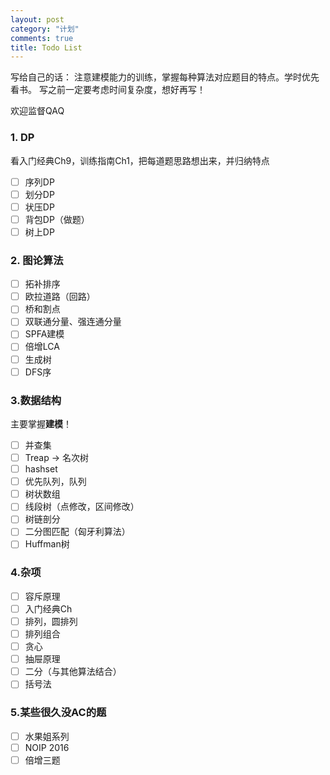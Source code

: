 ```yaml
---
layout: post
category: "计划"
comments: true
title: Todo List
---
```


写给自己的话：
注意建模能力的训练，掌握每种算法对应题目的特点。学时优先看书。
写之前一定要考虑时间复杂度，想好再写！

欢迎监督QAQ

### 1. DP
看入门经典Ch9，训练指南Ch1，把每道题思路想出来，并归纳特点
- [ ] 序列DP
- [ ] 划分DP
- [ ] 状压DP
- [ ] 背包DP（做题）
- [ ] 树上DP

### 2. 图论算法
- [ ] 拓补排序
- [ ] 欧拉道路（回路）
- [ ] 桥和割点
- [ ] 双联通分量、强连通分量
- [ ] SPFA建模
- [ ] 倍增LCA
- [ ] 生成树
- [ ] DFS序

### 3.数据结构
主要掌握**建模**！
- [ ] 并查集
- [ ] Treap -> 名次树
- [ ] hashset
- [ ] 优先队列，队列
- [ ] 树状数组
- [ ] 线段树（点修改，区间修改）
- [ ] 树链剖分
- [ ] 二分图匹配（匈牙利算法）
- [ ] Huffman树

### 4.杂项
- [ ] 容斥原理
- [ ] 入门经典Ch
- [ ] 排列，圆排列
- [ ] 排列组合
- [ ] 贪心
- [ ] 抽屉原理
- [ ] 二分（与其他算法结合）
- [ ] 括号法

### 5.某些很久没AC的题
- [ ] 水果姐系列
- [ ] NOIP 2016
- [ ] 倍增三题